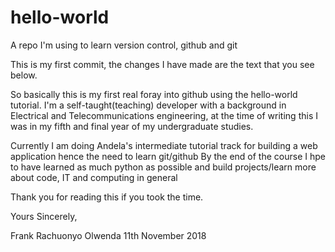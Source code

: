 # hello-world
A repo I'm using to learn version control, github and git

This is my first commit, the changes I have made are the text that you see below.

So basically this is my first real foray into github using the hello-world tutorial.
I'm a self-taught(teaching) developer with a background in Electrical and Telecommunications engineering, at the time of writing this I was in my fifth and final year of my undergraduate studies.

Currently I am doing Andela's intermediate tutorial track for building a web application hence the need to learn git/github
By the end of the course I hpe to have learned as much python as possible and build projects/learn more about code, IT and 
computing in general

Thank you for reading this if you took the time.


Yours Sincerely,

Frank Rachuonyo Olwenda
11th November 2018
